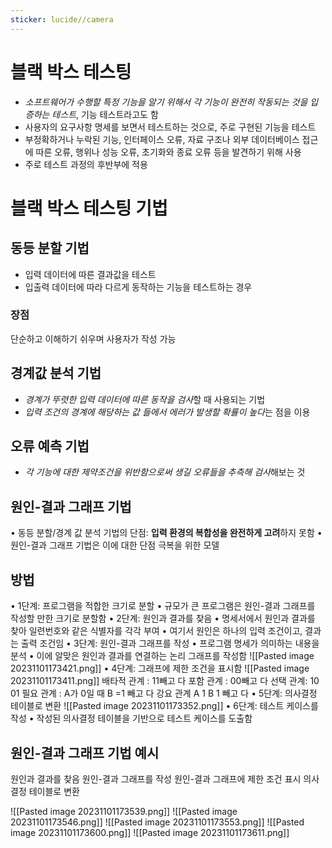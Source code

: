 ```yaml
---
sticker: lucide//camera
---
```

# 블랙 박스 테스팅
- *소프트웨어가 수행할 특정 기능을 알기 위해서 각 기능이 완전히 작동되는 것을 입증하는 테스트*, 기능 테스트라고도 함
- 사용자의 요구사항 명세를 보면서 테스트하는 것으로, 주로 구현된 기능을 테스트
- 부정확하거나 누락된 기능, 인터페이스 오류, 자료 구조나 외부 데이터베이스 접근에 따른 오류, 행위나 성능 오류, 초기화와 종료 오류 등을 발견하기 위해 사용
- 주로 테스트 과정의 후반부에 적용

# 블랙 박스 테스팅 기법
## 동등 분할 기법
- 입력 데이터에 따른 결과값을 테스트
- 입출력 데이터에 따라 다르게 동작하는 기능을 테스트하는 경우
### 장점
단순하고 이해하기 쉬우며 사용자가 작성 가능
## 경계값 분석 기법
- *경계가 뚜렷한 입력 데이터에 따른 동작을 검사*할 때 사용되는 기법 
- *입력 조건의 경계에 해당하는 값 들에서 에러가 발생할 확률이 높다*는 점을 이용
## 오류 예측 기법
- *각 기능에 대한 제약조건을 위반함으로써 생길 오류들을 추측해 검사*해보는 것
## 원인-결과 그래프 기법
• 동등 분할/경계 값 분석 기법의 단점: **입력 환경의 복합성을 완전하게 고려**하지 못함 
• 원인-결과 그래프 기법은 이에 대한 단점 극복을 위한 모델
## 방법
• 1단계: 프로그램을 적합한 크기로 분할 
	• 규모가 큰 프로그램은 원인-결과 그래프를 작성할 만한 크기로 분할함 
• 2단계: 원인과 결과를 찾음
	• 명세서에서 원인과 결과를 찾아 일련번호와 같은 식별자를 각각 부여 
	• 여기서 원인은 하나의 입력 조건이고, 결과는 출력 조건임 
• 3단계: 원인-결과 그래프를 작성 
	• 프로그램 명세가 의미하는 내용을 분석 
	• 이에 알맞은 원인과 결과를 연결하는 논리 그래프를 작성함
![[Pasted image 20231101173421.png]]
• 4단계: 그래프에 제한 조건을 표시함
![[Pasted image 20231101173411.png]]
배타적 관계 : 11빼고 다
포함 관계 : 00빼고 다
선택 관계: 10 01
필요 관계 : A가 0일 때 B =1 빼고 다
강요 관계 A 1 B 1 빼고 다
• 5단계: 의사결정 테이블로 변환
![[Pasted image 20231101173352.png]]
• 6단계: 테스트 케이스를 작성
	• 작성된 의사결정 테이블을 기반으로 테스트 케이스를 도출함
## 원인-결과 그래프 기법 예시
원인과 결과를 찾음
원인-결과 그래프를 작성
원인-결과 그래프에 제한 조건 표시
의사결정 테이블로 변환


![[Pasted image 20231101173539.png]]
![[Pasted image 20231101173546.png]]
![[Pasted image 20231101173553.png]]
![[Pasted image 20231101173600.png]]
![[Pasted image 20231101173611.png]]


